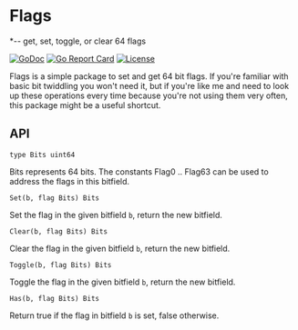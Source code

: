 # Flags
*-- get, set, toggle, or clear 64 flags

[![GoDoc](https://godoc.org/github.com/rasteric/flags/go?status.svg)](https://godoc.org/github.com/rasteric/flags)
[![Go Report Card](https://goreportcard.com/badge/github.com/rasteric/flags)](https://goreportcard.com/report/github.com/rasteric/flags)
[![License](https://img.shields.io/badge/License-BSD%203--Clause-blue.svg)](https://opensource.org/licenses/BSD-3-Clause)

Flags is a simple package to set and get 64 bit flags. If you're familiar with basic bit twiddling you won't need it, but if you're like me and need to look up these operations every time because you're not using them very often, this package might be a useful shortcut.

## API

`type Bits uint64`

Bits represents 64 bits. The constants Flag0 .. Flag63 can be used to address the flags in this bitfield.

`Set(b, flag Bits) Bits`

Set the flag in the given bitfield `b`, return the new bitfield.

`Clear(b, flag Bits) Bits`

Clear the flag in the given bitfield `b`, return the new bitfield.

`Toggle(b, flag Bits) Bits`

Toggle the flag in the given bitfield `b`, return the new bitfield.

`Has(b, flag Bits) Bits`

Return true if the flag in bitfield `b` is set, false otherwise.




